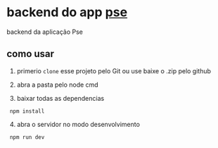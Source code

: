 # backend do app [pse](https://github.com/Kalixtocode4u/Pse)

backend da aplicação Pse

## como usar

1. primerio `clone` esse projeto pelo Git ou use baixe o .zip pelo github

2. abra a pasta pelo node cmd

3. baixar todas as dependencias

```
 npm install
```

4. abra o servidor no modo desenvolvimento

```
 npm run dev
```